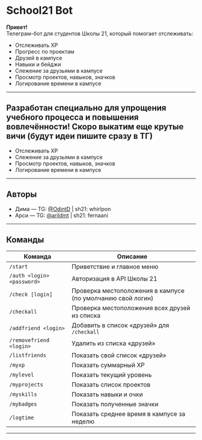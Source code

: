 # School21 Bot
**Привет!**  
Телеграм-бот для студентов Школы 21, который помогает отслеживать:
- Отслеживать XP 
- Прогресс по проектам
- Друзей в кампусе
- Навыки и бейджи 
- Слежение за друзьями в кампусе  
- Просмотр проектов, навыков, значков  
- Логирование времени в кампусе  

---
Разработан специально для упрощения учебного процесса и повышения вовлечённости!
Скоро выкатим еще крутые вичи (будут идеи пишите сразу в ТГ)
---
- Отслеживать XP  
- Слежение за друзьями в кампусе  
- Просмотр проектов, навыков, значков  
- Логирование времени в кампусе  

---

## Авторы

- Дима — TG: [@OdintD](https://t.me/OdintD) | sh21: whirlpon  
- Арси — TG: [@arildmt](https://t.me/arildmt) | sh21: fernaani  

---

## Команды

| Команда                           | Описание                                                                 |
|-----------------------------------|--------------------------------------------------------------------------|
| `/start`                          | Приветствие и главное меню                                              |
| `/auth <login> <password>`        | Авторизация в API Школы 21                                               |
| `/check [login]`                  | Проверка местоположения в кампусе (по умолчанию свой логин)              |
| `/checkall`                       | Проверка местоположения всех друзей из списка                            |
| `/addfriend <login>`              | Добавить в список «друзей» для `/checkall`                               |
| `/removefriend <login>`           | Удалить из списка «друзей»                                               |
| `/listfriends`                    | Показать свой список «друзей»                                            |
| `/myxp`                           | Показать суммарный XP                                                    |
| `/mylevel`                        | Показать текущий уровень                                                 |
| `/myprojects`                     | Показать список проектов                                                 |
| `/myskills`                       | Показать навыки и очки                                                   |
| `/mybadges`                       | Показать полученные значки                                               |
| `/logtime`                        | Показать среднее время в кампусе за неделю                               |

---
